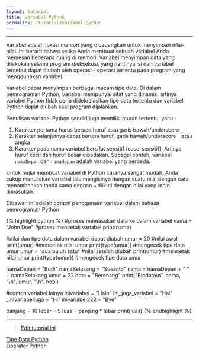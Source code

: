 ```yaml
---
layout: tutorial
title: Variabel Python
permalink: /tutorial/variabel-python
---
```


---

Variabel adalah lokasi memori yang dicadangkan untuk menyimpan nilai-nilai. Ini berarti bahwa ketika Anda membuat sebuah variabel Anda memesan beberapa ruang di memori. Variabel menyimpan data yang dilakukan selama program dieksekusi, yang nantinya isi dari variabel tersebut dapat diubah oleh operasi - operasi tertentu pada program yang menggunakan variabel.

Variabel dapat menyimpan berbagai macam tipe data. Di dalam pemrograman Python, variabel mempunyai sifat yang dinamis, artinya variabel Python tidak perlu didekralasikan tipe data tertentu dan variabel Python dapat diubah saat program dijalankan.


Penulisan variabel Python sendiri juga memiliki aturan tertentu, yaitu :
1. Karakter pertama harus berupa huruf atau garis bawah/underscore `_`
2. Karakter selanjutnya dapat berupa huruf, garis bawah/underscore `_` atau angka
3. Karakter pada nama variabel bersifat sensitif (case-sensitif). Artinya huruf kecil dan huruf besar dibedakan. Sebagai contoh, variabel `namaDepan` dan `namadepan` adalah variabel yang berbeda.

Untuk mulai membuat variabel di Python caranya sangat mudah, Anda cukup menuliskan variabel lalu mengisinya dengan suatu nilai dengan cara menambahkan tanda sama dengan `=` diikuti dengan nilai yang ingin dimasukan.

Dibawah ini adalah contoh penggunaan variabel dalam bahasa pemrograman Python



{% highlight python %}
#proses memasukan data ke dalam variabel
nama = "John Doe"
#proses mencetak variabel
print(nama)

#nilai dan tipe data dalam variabel  dapat diubah
umur = 20               #nilai awal
print(umur)             #mencetak nilai umur
print(type(umur))       #mengecek tipe data umur
umur = "dua puluh satu" #nilai setelah diubah
print(umur)             #mencetak nilai umur
print(type(umur))       #mengecek tipe data umur

namaDepan = "Budi"
namaBelakang = "Susanto"
nama = namaDepan + " " + namaBelakang
umur = 22
hobi = "Berenang"
print("Biodata\n", nama, "\n", umur, "\n", hobi)

#contoh variabel lainya
inivariabel = "Halo"
ini_juga_variabel = "Hai"
_inivariabeljuga = "Hi"
inivariabel222 = "Bye" 

panjang = 10
lebar = 5
luas = panjang * lebar
print(luas)
{% endhighlight %}

---
> [Edit tutorial ini](https://github.com/belajarpythoncom/belajarpythoncom.github.io/edit/master/tutorials/variabel-python.md)

<div class="row navigation-tutorial">
    <div class="col-md-6 prev-tutorial">
        <a href="/tutorial/tipe-data-python"><i class="fas fa-arrow-circle-left"></i>Tipe Data Python</a>
    </div>
    <div class="col-md-6 next-tutorial">
        <a href="/tutorial/operator-python" class="hoverable">Operator Python<i class="fas fa-arrow-circle-right"></i></a>
    </div>
</div>
